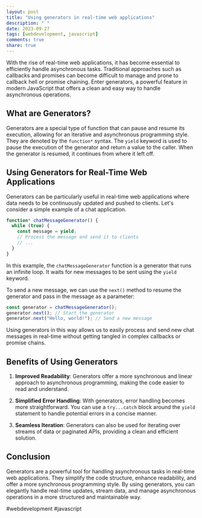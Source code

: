 ```yaml
---
layout: post
title: "Using generators in real-time web applications"
description: " "
date: 2023-09-27
tags: [webdevelopment, javascript]
comments: true
share: true
---
```


With the rise of real-time web applications, it has become essential to efficiently handle asynchronous tasks. Traditional approaches such as callbacks and promises can become difficult to manage and prone to callback hell or promise chaining. Enter generators, a powerful feature in modern JavaScript that offers a clean and easy way to handle asynchronous operations.

## What are Generators?

Generators are a special type of function that can pause and resume its execution, allowing for an iterative and asynchronous programming style. They are denoted by the `function*` syntax. The `yield` keyword is used to pause the execution of the generator and return a value to the caller. When the generator is resumed, it continues from where it left off.

## Using Generators for Real-Time Web Applications

Generators can be particularly useful in real-time web applications where data needs to be continuously updated and pushed to clients. Let's consider a simple example of a chat application.

```javascript
function* chatMessageGenerator() {
  while (true) {
    const message = yield;
    // Process the message and send it to clients
    // ...
  }
}
```

In this example, the `chatMessageGenerator` function is a generator that runs an infinite loop. It waits for new messages to be sent using the `yield` keyword.

To send a new message, we can use the `next()` method to resume the generator and pass in the message as a parameter:

```javascript
const generator = chatMessageGenerator();
generator.next(); // Start the generator
generator.next("Hello, world!"); // Send a new message
```

Using generators in this way allows us to easily process and send new chat messages in real-time without getting tangled in complex callbacks or promise chains.

## Benefits of Using Generators

1. **Improved Readability**: Generators offer a more synchronous and linear approach to asynchronous programming, making the code easier to read and understand.

2. **Simplified Error Handling**: With generators, error handling becomes more straightforward. You can use a `try...catch` block around the `yield` statement to handle potential errors in a concise manner.

3. **Seamless Iteration**: Generators can also be used for iterating over streams of data or paginated APIs, providing a clean and efficient solution.

## Conclusion

Generators are a powerful tool for handling asynchronous tasks in real-time web applications. They simplify the code structure, enhance readability, and offer a more synchronous programming style. By using generators, you can elegantly handle real-time updates, stream data, and manage asynchronous operations in a more structured and maintainable way.

#webdevelopment #javascript